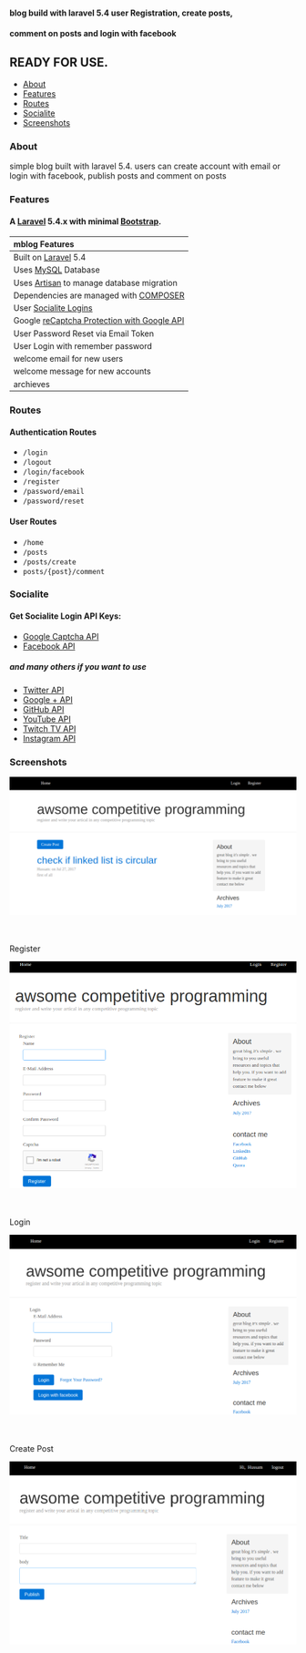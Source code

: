 #### blog build with laravel 5.4 user Registration, create posts,
#### comment on posts and login with facebook

## READY FOR USE.

- [About](#about)
- [Features](#features)
- [Routes](#routes)
- [Socialite](#socialite)
- [Screenshots](#screenshots)  


### About
simple blog built with laravel 5.4.
users can create account with email or login with facebook, publish posts
and comment on posts


### Features
#### A [Laravel](http://laravel.com/) 5.4.x with minimal [Bootstrap](http://getbootstrap.com).

| mblog Features  |
| :------------ |
|Built on [Laravel](http://laravel.com/) 5.4|
|Uses [MySQL](https://github.com/mysql) Database|
|Uses [Artisan](http://laravel.com/docs/5.4/artisan) to manage database migration|
|Dependencies are managed with [COMPOSER](https://getcomposer.org/)|
|User [Socialite Logins](https://github.com/laravel/socialite) |
|Google [reCaptcha Protection with Google API](https://developers.google.com/recaptcha/)|
|User Password Reset via Email Token|
|User Login with remember password|
|welcome email for new users|
|welcome message for new accounts|
|archieves|




### Routes
#### Authentication Routes
* ```/login```
* ```/logout```
* ```/login/facebook```
* ```/register```
* ```/password/email```
* ```/password/reset```

#### User Routes
* ```/home```
* ```/posts```
* ```/posts/create```
* ```posts/{post}/comment``` 

### Socialite
#### Get Socialite Login API Keys:
* [Google Captcha API](https://www.google.com/recaptcha/admin#list)
* [Facebook API](https://developers.facebook.com/)
##### and many others if you want to use
* [Twitter API](https://apps.twitter.com/)
* [Google &plus; API](https://console.developers.google.com/)
* [GitHub API](https://github.com/settings/applications/new)
* [YouTube API](https://developers.google.com/youtube/v3/getting-started)
* [Twitch TV API](http://www.twitch.tv/kraken/oauth2/clients/new)
* [Instagram API](https://instagram.com/developer/register/)



### Screenshots

![home](https://github.com/hussamEL-Hwary/mblog/blob/master/public/screenshots/blog1.png)

<br />
<br />
Register

![register](https://github.com/hussamEL-Hwary/mblog/blob/master/public/screenshots/blog2.png)

<br />
<br />
Login

![login](https://github.com/hussamEL-Hwary/mblog/blob/master/public/screenshots/blog3.png)

<br />
<br />
Create Post

![post](https://github.com/hussamEL-Hwary/mblog/blob/master/public/screenshots/blog4.png)
